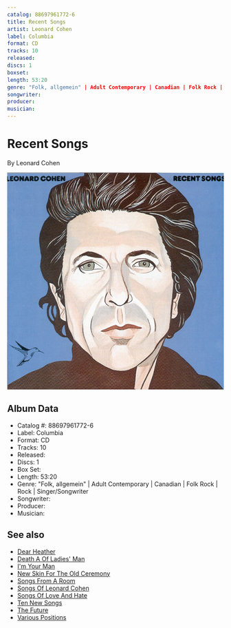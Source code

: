 ```yaml
---
catalog: 88697961772-6
title: Recent Songs
artist: Leonard Cohen
label: Columbia
format: CD
tracks: 10
released: 
discs: 1
boxset: 
length: 53:20
genre: "Folk, allgemein" | Adult Contemporary | Canadian | Folk Rock | Rock | Singer/Songwriter
songwriter: 
producer: 
musician: 
---
```


# Recent Songs

By Leonard Cohen

![](../../assets/cdcovers/Leonard_Cohen-Recent_Songs.png)

## Album Data

- Catalog #: 88697961772-6
- Label: Columbia
- Format: CD
- Tracks: 10
- Released: 
- Discs: 1
- Box Set: 
- Length: 53:20
- Genre: "Folk, allgemein" | Adult Contemporary | Canadian | Folk Rock | Rock | Singer/Songwriter
- Songwriter: 
- Producer: 
- Musician: 


## See also

- [Dear Heather](Dear_Heather.md)
- [Death A Of Ladies' Man](Death_A_Of_Ladies_Man.md)
- [I'm Your Man](Im_Your_Man.md)
- [New Skin For The Old Ceremony](New_Skin_For_The_Old_Ceremony.md)
- [Songs From A Room](Songs_From_A_Room.md)
- [Songs Of Leonard Cohen](Songs_Of_Leonard_Cohen.md)
- [Songs Of Love And Hate](Songs_Of_Love_And_Hate.md)
- [Ten New Songs](Ten_New_Songs.md)
- [The Future](The_Future.md)
- [Various Positions](Various_Positions.md)
